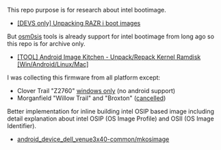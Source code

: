 This repo purpose is for research about intel bootimage.
- [[DEVS only] Unpacking RAZR i boot images](https://forum.xda-developers.com/t/devs-only-unpacking-razr-i-boot-images.1972589)

But [osm0sis](https://github.com/osm0sis) tools is already support for intel bootimage from long ago so this repo is for archive only.
- [[TOOL] Android Image Kitchen - Unpack/Repack Kernel Ramdisk [Win/Android/Linux/Mac]](https://forum.xda-developers.com/t/tool-android-image-kitchen-unpack-repack-kernel-ramdisk-win-android-linux-mac.2073775)

I was collecting this firmware from all platform except:
- Clover Trail "Z2760" [windows only](https://en.wikipedia.org/wiki/Atom_(system_on_a_chip)#Operating_system_support_on_Cloverview) (no android support)
- Morganfield "Willow Trail" and "Broxton" ([cancelled](https://en.wikichip.org/wiki/intel/cores/willow_trail))

Better implementation for inline building intel OSIP based image including detail explanation about intel OSIP (OS Image Profile) and OSII (OS Image Identifier).
- [android_device_dell_venue3x40-common/mkosimage](https://github.com/venue3x40-dev/android_device_dell_venue3x40-common/tree/cm-13.0/mkosimage)
